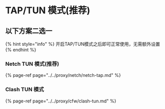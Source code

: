 # TAP/TUN 模式\(推荐\)

## **以下方案二选一**

{% hint style="info" %}
开启TAP/TUN模式之后即可正常使用，无需额外设置
{% endhint %}

### Netch TUN **模式\(推荐\)**

{% page-ref page="../../proxy/netch/netch-tap.md" %}

### Clash TUN 模式

{% page-ref page="../../proxy/cfw/clash-tun.md" %}




